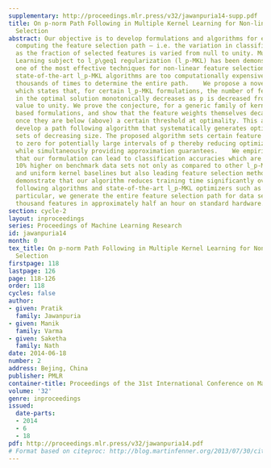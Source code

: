 ```yaml
---
supplementary: http://proceedings.mlr.press/v32/jawanpuria14-supp.pdf
title: On p-norm Path Following in Multiple Kernel Learning for Non-linear Feature
  Selection
abstract: Our objective is to develop formulations and algorithms for efficiently
  computing the feature selection path – i.e. the variation in classification accuracy
  as the fraction of selected features is varied from null to unity. Multiple Kernel
  Learning subject to l_p\geq1 regularization (l_p-MKL) has been demonstrated to be
  one of the most effective techniques for non-linear feature selection. However,
  state-of-the-art l_p-MKL algorithms are too computationally expensive to be invoked
  thousands of times to determine the entire path.    We propose a novel conjecture
  which states that, for certain l_p-MKL formulations, the number of features selected
  in the optimal solution monotonically decreases as p is decreased from an initial
  value to unity. We prove the conjecture, for a generic family of kernel target alignment
  based formulations, and show that the feature weights themselves decay (grow) monotonically
  once they are below (above) a certain threshold at optimality. This allows us to
  develop a path following algorithm that systematically generates optimal feature
  sets of decreasing size. The proposed algorithm sets certain feature weights directly
  to zero for potentially large intervals of p thereby reducing optimization costs
  while simultaneously providing approximation guarantees.    We empirically demonstrate
  that our formulation can lead to classification accuracies which are as much as
  10% higher on benchmark data sets not only as compared to other l_p-MKL formulations
  and uniform kernel baselines but also leading feature selection methods. We further
  demonstrate that our algorithm reduces training time significantly over other path
  following algorithms and state-of-the-art l_p-MKL optimizers such as SMO-MKL. In
  particular, we generate the entire feature selection path for data sets with a hundred
  thousand features in approximately half an hour on standard hardware.
section: cycle-2
layout: inproceedings
series: Proceedings of Machine Learning Research
id: jawanpuria14
month: 0
tex_title: On p-norm Path Following in Multiple Kernel Learning for Non-linear Feature
  Selection
firstpage: 118
lastpage: 126
page: 118-126
order: 118
cycles: false
author:
- given: Pratik
  family: Jawanpuria
- given: Manik
  family: Varma
- given: Saketha
  family: Nath
date: 2014-06-18
number: 2
address: Bejing, China
publisher: PMLR
container-title: Proceedings of the 31st International Conference on Machine Learning
volume: '32'
genre: inproceedings
issued:
  date-parts:
  - 2014
  - 6
  - 18
pdf: http://proceedings.mlr.press/v32/jawanpuria14.pdf
# Format based on citeproc: http://blog.martinfenner.org/2013/07/30/citeproc-yaml-for-bibliographies/
---
```

